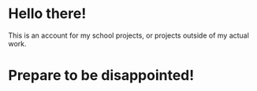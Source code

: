 # Hello there!
This is an account for my school projects, or projects outside of my actual work.
# Prepare to be disappointed!
